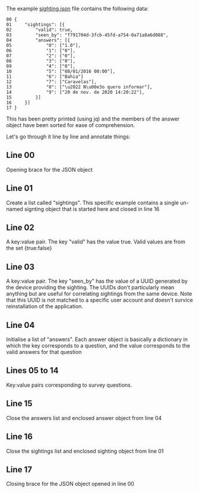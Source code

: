 

The example [sighting.json](https://github.com/REMAR-Project/documentation/blob/main/examples/sighting.json) file contains the following data:

    00 {
    01     "sightings": [{
    02         "valid": true,
    03         "seen_by": "f791704d-3fcb-45fd-a754-0a71a8a6d088",
    04         "answers": [{
    05             "0": ["1.0"],
    06             "1": ["0"],
    07             "2": ["0"],
    08             "3": ["0"],
    09             "4": ["0"],
    10             "5": ["08/01/2016 00:00"],
    11             "6": ["Bahia"]
    12             "7": ["Caravelas"],
    13             "8": ["\u2022 N\u00e3o quero informar"],
    14             "9": ["20 de nov. de 2020 14:20:22"],
    15         }]
    16     }]
    17 }

This has been pretty printed (using jq) and the members of the answer object have been sorted for ease of comprehension.

Let's go through it line by line and annotate things:

## Line 00

Opening brace for the JSON object

## Line 01

Create a list called "sightings". This specific example contains a single un-named signting object that is started here and closed in line 16

## Line 02

A key:value pair. The key "valid" has the value true. Valid values are from the set {true:false}

## Line 03

A key:value pair. The key "seen_by" has the value of a UUID generated by the device providing the sighting. The UUIDs don't particularly mean anything but are useful for correlating sightings from the same device. Note that this UUID is not matched to a specific user account and doesn't survice reinstallation of the application.

## Line 04

Initialise a list of "answers". Each answer object is basically a dictionary in which the key corresponds to a question, and the value corresponds to the valid answers for that question

## Lines 05 to 14

Key:value pairs corresponding to survey questions.

## Line 15

Close the answers list and enclosed answer object from line 04

## Line 16

Close the sightings list and enclosed sighting object from line 01

## Line 17

Closing brace for the JSON object opened in line 00

